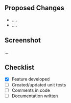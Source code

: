 ## Proposed Changes

* ....
* ....

## Screenshot

...

## Checklist

* [x] Feature developed
* [ ] Created/updated unit tests
* [ ] Comments in code
* [ ] Documentation written
